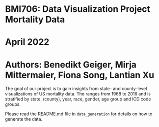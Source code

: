 # BMI706: Data Visualization Project Mortality Data
# April 2022
# Authors: Benedikt Geiger, Mirja Mittermaier, Fiona Song, Lantian Xu



The goal of our project is to gain insights from state- and county-level visualizations of US mortality data.
The ranges from 1968 to 2016 and is stratified by state, (county), year, race, gender, age group and ICD code groups.

Please read the README.md file in `data_generation` for details on how to generate the data.
